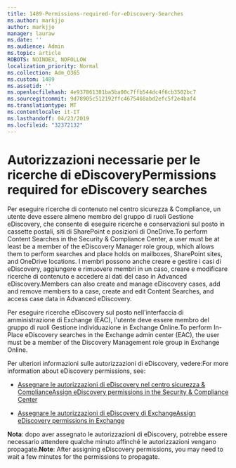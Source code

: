 ```yaml
---
title: 1489-Permissions-required-for-eDiscovery-Searches
ms.author: markjjo
author: markjjo
manager: lauraw
ms.date: ''
ms.audience: Admin
ms.topic: article
ROBOTS: NOINDEX, NOFOLLOW
localization_priority: Normal
ms.collection: Adm_O365
ms.custom: 1489
ms.assetid: ''
ms.openlocfilehash: 4e937861381ba5ba00c7ffb544dc4f6cb3502bc7
ms.sourcegitcommit: 9d78905c512192ffc4675468abd2efc5f2e4baf4
ms.translationtype: MT
ms.contentlocale: it-IT
ms.lasthandoff: 04/23/2019
ms.locfileid: "32372132"
---
```

# <a name="permissions-required-for-ediscovery-searches"></a><span data-ttu-id="7c30d-102">Autorizzazioni necessarie per le ricerche di eDiscovery</span><span class="sxs-lookup"><span data-stu-id="7c30d-102">Permissions required for eDiscovery searches</span></span>

<span data-ttu-id="7c30d-103">Per eseguire ricerche di contenuto nel centro sicurezza & Compliance, un utente deve essere almeno membro del gruppo di ruoli Gestione eDiscovery, che consente di eseguire ricerche e conservazioni sul posto in cassette postali, siti di SharePoint e posizioni di OneDrive.</span><span class="sxs-lookup"><span data-stu-id="7c30d-103">To perform Content Searches in the Security & Compliance Center, a user must be at least be a member of the eDiscovery Manager role group, which allows them to perform searches and place holds on mailboxes, SharePoint sites, and OneDrive locations.</span></span> <span data-ttu-id="7c30d-104">I membri possono anche creare e gestire i casi di eDiscovery, aggiungere e rimuovere membri in un caso, creare e modificare ricerche di contenuto e accedere ai dati del caso in Advanced eDiscovery.</span><span class="sxs-lookup"><span data-stu-id="7c30d-104">Members can also create and manage eDiscovery cases, add and remove members to a case, create and edit Content Searches, and access case data in Advanced eDiscovery.</span></span>

<span data-ttu-id="7c30d-105">Per eseguire ricerche eDiscovery sul posto nell'interfaccia di amministrazione di Exchange (EAC), l'utente deve essere membro del gruppo di ruoli Gestione individuazione in Exchange Online.</span><span class="sxs-lookup"><span data-stu-id="7c30d-105">To perform In-Place eDiscovery searches in the Exchange admin center (EAC), the user must be a member of the Discovery Management role group in Exchange Online.</span></span>

<span data-ttu-id="7c30d-106">Per ulteriori informazioni sulle autorizzazioni di eDiscovery, vedere:</span><span class="sxs-lookup"><span data-stu-id="7c30d-106">For more information about eDiscovery permissions, see:</span></span> 

- [<span data-ttu-id="7c30d-107">Assegnare le autorizzazioni di eDiscovery nel centro sicurezza & Compliance</span><span class="sxs-lookup"><span data-stu-id="7c30d-107">Assign eDiscovery permissions in the Security & Compliance Center</span></span>](https://docs.microsoft.com/office365/securitycompliance/assign-ediscovery-permissions)

- [<span data-ttu-id="7c30d-108">Assegnare le autorizzazioni di eDiscovery di Exchange</span><span class="sxs-lookup"><span data-stu-id="7c30d-108">Assign eDiscovery permissions in Exchange</span></span>](https://docs.microsoft.com/exchange/security-and-compliance/in-place-ediscovery/assign-ediscovery-permissions)

<span data-ttu-id="7c30d-109">**Nota**: dopo aver assegnato le autorizzazioni di eDiscovery, potrebbe essere necessario attendere qualche minuto affinché le autorizzazioni vengano propagate.</span><span class="sxs-lookup"><span data-stu-id="7c30d-109">**Note**: After assigning eDiscovery permissions, you may need to wait a few minutes for the permissions to propagate.</span></span>
